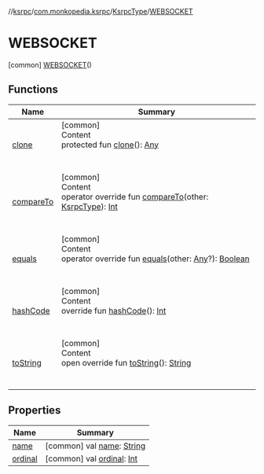 //[ksrpc](../../../index.md)/[com.monkopedia.ksrpc](../../index.md)/[KsrpcType](../index.md)/[WEBSOCKET](index.md)



# WEBSOCKET  
 [common] [WEBSOCKET](index.md)()  
   


## Functions  
  
|  Name|  Summary| 
|---|---|
| <a name="kotlin/Enum/clone/#/PointingToDeclaration/"></a>[clone](../-l-o-c-a-l/index.md#%5Bkotlin%2FEnum%2Fclone%2F%23%2FPointingToDeclaration%2F%5D%2FFunctions%2F-909481617)| <a name="kotlin/Enum/clone/#/PointingToDeclaration/"></a>[common]  <br>Content  <br>protected fun [clone](../-l-o-c-a-l/index.md#%5Bkotlin%2FEnum%2Fclone%2F%23%2FPointingToDeclaration%2F%5D%2FFunctions%2F-909481617)(): [Any](https://kotlinlang.org/api/latest/jvm/stdlib/kotlin/-any/index.html)  <br><br><br>
| <a name="kotlin/Enum/compareTo/#com.monkopedia.ksrpc.KsrpcType/PointingToDeclaration/"></a>[compareTo](../-l-o-c-a-l/index.md#%5Bkotlin%2FEnum%2FcompareTo%2F%23com.monkopedia.ksrpc.KsrpcType%2FPointingToDeclaration%2F%5D%2FFunctions%2F-909481617)| <a name="kotlin/Enum/compareTo/#com.monkopedia.ksrpc.KsrpcType/PointingToDeclaration/"></a>[common]  <br>Content  <br>operator override fun [compareTo](../-l-o-c-a-l/index.md#%5Bkotlin%2FEnum%2FcompareTo%2F%23com.monkopedia.ksrpc.KsrpcType%2FPointingToDeclaration%2F%5D%2FFunctions%2F-909481617)(other: [KsrpcType](../index.md)): [Int](https://kotlinlang.org/api/latest/jvm/stdlib/kotlin/-int/index.html)  <br><br><br>
| <a name="kotlin/Enum/equals/#kotlin.Any?/PointingToDeclaration/"></a>[equals](../-l-o-c-a-l/index.md#%5Bkotlin%2FEnum%2Fequals%2F%23kotlin.Any%3F%2FPointingToDeclaration%2F%5D%2FFunctions%2F-909481617)| <a name="kotlin/Enum/equals/#kotlin.Any?/PointingToDeclaration/"></a>[common]  <br>Content  <br>operator override fun [equals](../-l-o-c-a-l/index.md#%5Bkotlin%2FEnum%2Fequals%2F%23kotlin.Any%3F%2FPointingToDeclaration%2F%5D%2FFunctions%2F-909481617)(other: [Any](https://kotlinlang.org/api/latest/jvm/stdlib/kotlin/-any/index.html)?): [Boolean](https://kotlinlang.org/api/latest/jvm/stdlib/kotlin/-boolean/index.html)  <br><br><br>
| <a name="kotlin/Enum/hashCode/#/PointingToDeclaration/"></a>[hashCode](../-l-o-c-a-l/index.md#%5Bkotlin%2FEnum%2FhashCode%2F%23%2FPointingToDeclaration%2F%5D%2FFunctions%2F-909481617)| <a name="kotlin/Enum/hashCode/#/PointingToDeclaration/"></a>[common]  <br>Content  <br>override fun [hashCode](../-l-o-c-a-l/index.md#%5Bkotlin%2FEnum%2FhashCode%2F%23%2FPointingToDeclaration%2F%5D%2FFunctions%2F-909481617)(): [Int](https://kotlinlang.org/api/latest/jvm/stdlib/kotlin/-int/index.html)  <br><br><br>
| <a name="kotlin/Enum/toString/#/PointingToDeclaration/"></a>[toString](../-l-o-c-a-l/index.md#%5Bkotlin%2FEnum%2FtoString%2F%23%2FPointingToDeclaration%2F%5D%2FFunctions%2F-909481617)| <a name="kotlin/Enum/toString/#/PointingToDeclaration/"></a>[common]  <br>Content  <br>open override fun [toString](../-l-o-c-a-l/index.md#%5Bkotlin%2FEnum%2FtoString%2F%23%2FPointingToDeclaration%2F%5D%2FFunctions%2F-909481617)(): [String](https://kotlinlang.org/api/latest/jvm/stdlib/kotlin/-string/index.html)  <br><br><br>


## Properties  
  
|  Name|  Summary| 
|---|---|
| <a name="com.monkopedia.ksrpc/KsrpcType.WEBSOCKET/name/#/PointingToDeclaration/"></a>[name](name.md)| <a name="com.monkopedia.ksrpc/KsrpcType.WEBSOCKET/name/#/PointingToDeclaration/"></a> [common] val [name](name.md): [String](https://kotlinlang.org/api/latest/jvm/stdlib/kotlin/-string/index.html)   <br>
| <a name="com.monkopedia.ksrpc/KsrpcType.WEBSOCKET/ordinal/#/PointingToDeclaration/"></a>[ordinal](ordinal.md)| <a name="com.monkopedia.ksrpc/KsrpcType.WEBSOCKET/ordinal/#/PointingToDeclaration/"></a> [common] val [ordinal](ordinal.md): [Int](https://kotlinlang.org/api/latest/jvm/stdlib/kotlin/-int/index.html)   <br>


